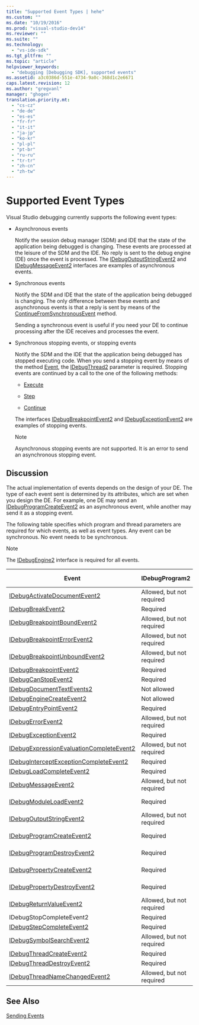 ```yaml
---
title: "Supported Event Types | hehe"
ms.custom: ""
ms.date: "10/19/2016"
ms.prod: "visual-studio-dev14"
ms.reviewer: ""
ms.suite: ""
ms.technology: 
  - "vs-ide-sdk"
ms.tgt_pltfrm: ""
ms.topic: "article"
helpviewer_keywords: 
  - "debugging [Debugging SDK], supported events"
ms.assetid: a3c0386d-551e-4734-9a0c-368d1c2e6671
caps.latest.revision: 12
ms.author: "gregvanl"
manager: "ghogen"
translation.priority.mt: 
  - "cs-cz"
  - "de-de"
  - "es-es"
  - "fr-fr"
  - "it-it"
  - "ja-jp"
  - "ko-kr"
  - "pl-pl"
  - "pt-br"
  - "ru-ru"
  - "tr-tr"
  - "zh-cn"
  - "zh-tw"
---
```

# Supported Event Types
Visual Studio debugging currently supports the following event types:  
  
-   Asynchronous events  
  
     Notify the session debug manager (SDM) and IDE that the state of the application being debugged is changing. These events are processed at the leisure of the SDM and the IDE. No reply is sent to the debug engine (DE) once the event is processed. The [IDebugOutputStringEvent2](../extensibility-debugger-reference/idebugoutputstringevent2.md) and [IDebugMessageEvent2](../extensibility-debugger-reference/idebugmessageevent2.md) interfaces are examples of asynchronous events.  
  
-   Synchronous events  
  
     Notify the SDM and IDE that the state of the application being debugged is changing. The only difference between these events and asynchronous events is that a reply is sent by means of the [ContinueFromSynchronousEvent](../extensibility-debugger-reference/idebugengine2--continuefromsynchronousevent.md) method.  
  
     Sending a synchronous event is useful if you need your DE to continue processing after the IDE receives and processes the event.  
  
-   Synchronous stopping events, or stopping events  
  
     Notify the SDM and the IDE that the application being debugged has stopped executing code. When you send a stopping event by means of the method [Event](../extensibility-debugger-reference/idebugeventcallback2--event.md), the [IDebugThread2](../extensibility-debugger-reference/idebugthread2.md) parameter is required. Stopping events are continued by a call to the one of the following methods:  
  
    -   [Execute](../extensibility-debugger-reference/idebugprogram2--execute.md)  
  
    -   [Step](../extensibility-debugger-reference/idebugprogram2--step.md)  
  
    -   [Continue](../extensibility-debugger-reference/idebugprogram2--continue.md)  
  
     The interfaces [IDebugBreakpointEvent2](../extensibility-debugger-reference/idebugbreakpointevent2.md) and [IDebugExceptionEvent2](../extensibility-debugger-reference/idebugexceptionevent2.md) are examples of stopping events.  
  
    > [!NOTE]
    >  Asynchronous stopping events are not supported. It is an error to send an asynchronous stopping event.  
  
## Discussion  
 The actual implementation of events depends on the design of your DE. The type of each event sent is determined by its attributes, which are set when you design the DE. For example, one DE may send an [IDebugProgramCreateEvent2](../extensibility-debugger-reference/idebugprogramcreateevent2.md) as an asynchronous event, while another may send it as a stopping event.  
  
 The following table specifies which program and thread parameters are required for which events, as well as event types. Any event can be synchronous. No event needs to be synchronous.  
  
> [!NOTE]
>  The [IDebugEngine2](../extensibility-debugger-reference/idebugengine2.md) interface is required for all events.  
  
|Event|IDebugProgram2|IDebugThread2|Stopping Events|  
|-----------|--------------------|-------------------|---------------------|  
|[IDebugActivateDocumentEvent2](../extensibility-debugger-reference/idebugactivatedocumentevent2.md)|Allowed, but not required|Allowed, but not required|No|  
|[IDebugBreakEvent2](../extensibility-debugger-reference/idebugbreakevent2.md)|Required|Required|Yes|  
|[IDebugBreakpointBoundEvent2](../extensibility-debugger-reference/idebugbreakpointboundevent2.md)|Allowed, but not required|Allowed, but not required|No|  
|[IDebugBreakpointErrorEvent2](../extensibility-debugger-reference/idebugbreakpointerrorevent2.md)|Allowed, but not required|Allowed, but not required|No|  
|[IDebugBreakpointUnboundEvent2](../extensibility-debugger-reference/idebugbreakpointunboundevent2.md)|Allowed, but not required|Allowed, but not required|No|  
|[IDebugBreakpointEvent2](../extensibility-debugger-reference/idebugbreakpointevent2.md)|Required|Required|Yes|  
|[IDebugCanStopEvent2](../extensibility-debugger-reference/idebugcanstopevent2.md)|Required|Required|No|  
|[IDebugDocumentTextEvents2](../extensibility-debugger-reference/idebugdocumenttextevents2.md)|Not allowed|Not allowed|No|  
|[IDebugEngineCreateEvent2](../extensibility-debugger-reference/idebugenginecreateevent2.md)|Not allowed|Not allowed|No|  
|[IDebugEntryPointEvent2](../extensibility-debugger-reference/idebugentrypointevent2.md)|Required|Required|Yes|  
|[IDebugErrorEvent2](../extensibility-debugger-reference/idebugerrorevent2.md)|Allowed, but not required|Allowed, but not required|Can be|  
|[IDebugExceptionEvent2](../extensibility-debugger-reference/idebugexceptionevent2.md)|Required|Required|Yes|  
|[IDebugExpressionEvaluationCompleteEvent2](../extensibility-debugger-reference/idebugexpressionevaluationcompleteevent2.md)|Allowed, but not required|Allowed, but not required|Can be|  
|[IDebugInterceptExceptionCompleteEvent2](../extensibility-debugger-reference/idebuginterceptexceptioncompleteevent2.md)|Required|Required|Yes|  
|[IDebugLoadCompleteEvent2](../extensibility-debugger-reference/idebugloadcompleteevent2.md)|Required|Required|Yes|  
|[IDebugMessageEvent2](../extensibility-debugger-reference/idebugmessageevent2.md)|Allowed, but not required|Allowed, but not required|Can be|  
|[IDebugModuleLoadEvent2](../extensibility-debugger-reference/idebugmoduleloadevent2.md)|Required|Allowed, but not required|No|  
|[IDebugOutputStringEvent2](../extensibility-debugger-reference/idebugoutputstringevent2.md)|Allowed, but not required|Allowed, but not required|No|  
|[IDebugProgramCreateEvent2](../extensibility-debugger-reference/idebugprogramcreateevent2.md)|Required|Allowed, but not required|No|  
|[IDebugProgramDestroyEvent2](../extensibility-debugger-reference/idebugprogramdestroyevent2.md)|Required|Allowed, but not required|No|  
|[IDebugPropertyCreateEvent2](../extensibility-debugger-reference/idebugpropertycreateevent2.md)|Required|Allowed, but not required|No|  
|[IDebugPropertyDestroyEvent2](../extensibility-debugger-reference/idebugpropertydestroyevent2.md)|Required|Allowed, but not required|No|  
|[IDebugReturnValueEvent2](../extensibility-debugger-reference/idebugreturnvalueevent2.md)|Allowed, but not required|Allowed, but not required|No|  
|IDebugStopCompleteEvent2|Required|Required|Yes|  
|[IDebugStepCompleteEvent2](../extensibility-debugger-reference/idebugstepcompleteevent2.md)|Required|Required|Yes|  
|[IDebugSymbolSearchEvent2](../extensibility-debugger-reference/idebugsymbolsearchevent2.md)|Allowed, but not required|Allowed, but not required|No|  
|[IDebugThreadCreateEvent2](../extensibility-debugger-reference/idebugthreadcreateevent2.md)|Required|Required|No|  
|[IDebugThreadDestroyEvent2](../extensibility-debugger-reference/idebugthreaddestroyevent2.md)|Required|Required|No|  
|[IDebugThreadNameChangedEvent2](../extensibility-debugger-reference/idebugthreadnamechangedevent2.md)|Allowed, but not required|Allowed, but not required|No|  
  
## See Also  
 [Sending Events](../extensibility-debugger/sending-events.md)